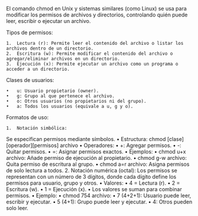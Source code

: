 El comando chmod en Unix y sistemas similares (como Linux) se usa para modificar los permisos de archivos y directorios, controlando quién puede leer, escribir o ejecutar un archivo.

Tipos de permisos:

	1.	Lectura (r): Permite leer el contenido del archivo o listar los archivos dentro de un directorio.
	2.	Escritura (w): Permite modificar el contenido del archivo o agregar/eliminar archivos en un directorio.
	3.	Ejecución (x): Permite ejecutar un archivo como un programa o acceder a un directorio.

Clases de usuarios:

	•	u: Usuario propietario (owner).
	•	g: Grupo al que pertenece el archivo.
	•	o: Otros usuarios (no propietarios ni del grupo).
	•	a: Todos los usuarios (equivale a u, g y o).

Formatos de uso:

	1.	Notación simbólica:
Se especifican permisos mediante símbolos.
	•	Estructura: chmod [clase][operador][permisos] archivo
	•	Operadores:
	•	+: Agregar permisos.
	•	-: Quitar permisos.
	•	=: Asignar permisos exactos.
	•	Ejemplos:
	•	chmod u+x archivo: Añade permiso de ejecución al propietario.
	•	chmod g-w archivo: Quita permiso de escritura al grupo.
	•	chmod a=r archivo: Asigna permisos de solo lectura a todos.
	2.	Notación numérica (octal):
Los permisos se representan con un número de 3 dígitos, donde cada dígito define los permisos para usuario, grupo y otros.
	•	Valores:
	•	4 = Lectura (r).
	•	2 = Escritura (w).
	•	1 = Ejecución (x).
	•	Los valores se suman para combinar permisos.
	•	Ejemplo:
	•	chmod 754 archivo:
	•	7 (4+2+1): Usuario puede leer, escribir y ejecutar.
	•	5 (4+1): Grupo puede leer y ejecutar.
	•	4: Otros pueden solo leer.